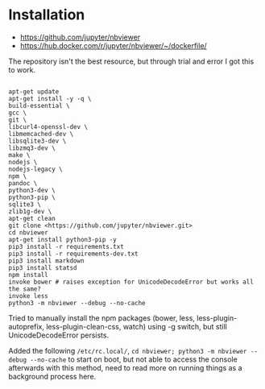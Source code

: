 # Installation #

- <https://github.com/jupyter/nbviewer>
- <https://hub.docker.com/r/jupyter/nbviewer/~/dockerfile/>

The repository isn't the best resource, but through trial and error I got this to work.

```

apt-get update
apt-get install -y -q \
build-essential \
gcc \
git \
libcurl4-openssl-dev \
libmemcached-dev \
libsqlite3-dev \
libzmq3-dev \
make \
nodejs \
nodejs-legacy \
npm \
pandoc \
python3-dev \
python3-pip \
sqlite3 \
zlib1g-dev \
apt-get clean
git clone <https://github.com/jupyter/nbviewer.git>
cd nbviewer
apt-get install python3-pip -y
pip3 install -r requirements.txt
pip3 install -r requirements-dev.txt
pip3 install markdown
pip3 install statsd
npm install
invoke bower # raises exception for UnicodeDecodeError but works all the same?
invoke less
python3 -m nbviewer --debug --no-cache
```

Tried to manually install the npm packages (bower, less, less-plugin-autoprefix, less-plugin-clean-css, watch) using -g switch, but still UnicodeDecodeError persists.

Added the following `/etc/rc.local/`, `cd nbviewer; python3 -m nbviewer --debug --no-cache` to start on boot, but not able to access the console afterwards with this method, need to read more on running things as a background process here.
